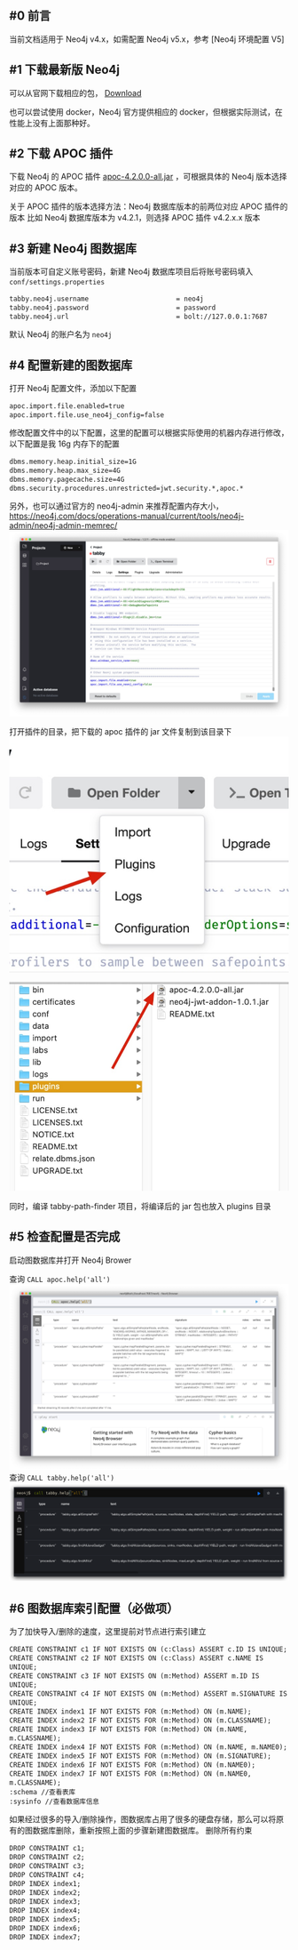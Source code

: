 ## #0 前言

当前文档适用于 Neo4j v4.x，如需配置 Neo4j v5.x，参考 [Neo4j 环境配置 V5]

## #1 下载最新版 Neo4j

可以从官网下载相应的包， [Download](https://neo4j.com/download/)

也可以尝试使用 docker，Neo4j 官方提供相应的 docker，但根据实际测试，在性能上没有上面那种好。

## #2 下载 APOC 插件

下载 Neo4j 的 APOC 插件 [apoc-4.2.0.0-all.jar](https://github.com/neo4j-contrib/neo4j-apoc-procedures/releases/download/4.2.0.0/apoc-4.2.0.0-all.jar) ，可根据具体的 Neo4j 版本选择对应的 APOC 版本。

关于 APOC 插件的版本选择方法：Neo4j 数据库版本的前两位对应 APOC 插件的版本
比如 Neo4j 数据库版本为 v4.2.1，则选择 APOC 插件 v4.2.x.x 版本

## #3 新建 Neo4j 图数据库

当前版本可自定义账号密码，新建 Neo4j 数据库项目后将账号密码填入 `conf/settings.properties`
```
tabby.neo4j.username                      = neo4j  
tabby.neo4j.password                      = password  
tabby.neo4j.url                           = bolt://127.0.0.1:7687
```
默认 Neo4j 的账户名为 `neo4j`

## #4 配置新建的图数据库

打开 Neo4j 配置文件，添加以下配置
```
apoc.import.file.enabled=true
apoc.import.file.use_neo4j_config=false
```
修改配置文件中的以下配置，这里的配置可以根据实际使用的机器内存进行修改，以下配置是我 16g 内存下的配置
```
dbms.memory.heap.initial_size=1G
dbms.memory.heap.max_size=4G
dbms.memory.pagecache.size=4G
dbms.security.procedures.unrestricted=jwt.security.*,apoc.*
```
另外，也可以通过官方的 neo4j-admin 来推荐配置内存大小，https://neo4j.com/docs/operations-manual/current/tools/neo4j-admin/neo4j-admin-memrec/
![](assets/Neo4j%20环境配置/image-20230110233453437.jpeg)

打开插件的目录，把下载的 apoc 插件的 jar 文件复制到该目录下
![](assets/Neo4j%20环境配置/image-20230110233530857.jpeg)

![](assets/Neo4j%20环境配置/image-20230110233552632.jpeg)

同时，编译 tabby-path-finder 项目，将编译后的 jar 包也放入 plugins 目录

## #5 检查配置是否完成
启动图数据库并打开 Neo4j Brower

查询 `CALL apoc.help('all')`
![](assets/Neo4j%20环境配置/image-20230110233659101.jpeg)
查询 `CALL tabby.help('all')`
![](assets/Neo4j%20环境配置/image-20230110233750744.png)

## #6 图数据库索引配置（必做项）

为了加快导入/删除的速度，这里提前对节点进行索引建立
```
CREATE CONSTRAINT c1 IF NOT EXISTS ON (c:Class) ASSERT c.ID IS UNIQUE;
CREATE CONSTRAINT c2 IF NOT EXISTS ON (c:Class) ASSERT c.NAME IS UNIQUE;
CREATE CONSTRAINT c3 IF NOT EXISTS ON (m:Method) ASSERT m.ID IS UNIQUE;
CREATE CONSTRAINT c4 IF NOT EXISTS ON (m:Method) ASSERT m.SIGNATURE IS UNIQUE;
CREATE INDEX index1 IF NOT EXISTS FOR (m:Method) ON (m.NAME);
CREATE INDEX index2 IF NOT EXISTS FOR (m:Method) ON (m.CLASSNAME);
CREATE INDEX index3 IF NOT EXISTS FOR (m:Method) ON (m.NAME, m.CLASSNAME);
CREATE INDEX index4 IF NOT EXISTS FOR (m:Method) ON (m.NAME, m.NAME0);
CREATE INDEX index5 IF NOT EXISTS FOR (m:Method) ON (m.SIGNATURE);
CREATE INDEX index6 IF NOT EXISTS FOR (m:Method) ON (m.NAME0);
CREATE INDEX index7 IF NOT EXISTS FOR (m:Method) ON (m.NAME0, m.CLASSNAME);
:schema //查看表库
:sysinfo //查看数据库信息
```
如果经过很多的导入/删除操作，图数据库占用了很多的硬盘存储，那么可以将原有的图数据库删除，重新按照上面的步骤新建图数据库。
删除所有约束
```
DROP CONSTRAINT c1;
DROP CONSTRAINT c2;
DROP CONSTRAINT c3;
DROP CONSTRAINT c4;
DROP INDEX index1;
DROP INDEX index2;
DROP INDEX index3;
DROP INDEX index4;
DROP INDEX index5;
DROP INDEX index6;
DROP INDEX index7;
```
